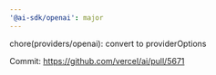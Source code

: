 ```yaml
---
'@ai-sdk/openai': major
---
```


chore(providers/openai): convert to providerOptions

Commit: https://github.com/vercel/ai/pull/5671
